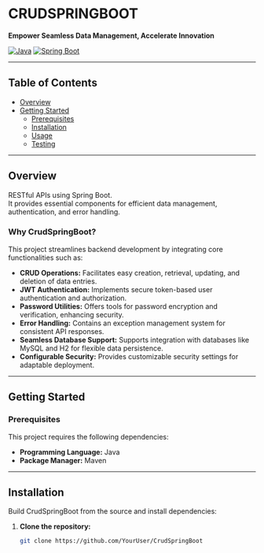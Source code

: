 # CRUDSPRINGBOOT
**Empower Seamless Data Management, Accelerate Innovation**

[![Java](https://img.shields.io/badge/Java-007396?logo=java&logoColor=white)](https://www.java.com/)
[![Spring Boot](https://img.shields.io/badge/Spring%20Boot-6DB33F?logo=springboot&logoColor=white)](https://spring.io/projects/spring-boot)

---

## Table of Contents
- [Overview](#overview)
- [Getting Started](#getting-started)
  - [Prerequisites](#prerequisites)
  - [Installation](#installation)
  - [Usage](#usage)
  - [Testing](#testing)

---

## Overview

RESTful APIs using Spring Boot.  
It provides essential components for efficient data management, authentication, and error handling.

### Why CrudSpringBoot?

This project streamlines backend development by integrating core functionalities such as:

- **CRUD Operations:** Facilitates easy creation, retrieval, updating, and deletion of data entries.
- **JWT Authentication:** Implements secure token-based user authentication and authorization.
- **Password Utilities:** Offers tools for password encryption and verification, enhancing security.
- **Error Handling:** Contains an exception management system for consistent API responses.
- **Seamless Database Support:** Supports integration with databases like MySQL and H2 for flexible data persistence.
- **Configurable Security:** Provides customizable security settings for adaptable deployment.

---

## Getting Started

### Prerequisites
This project requires the following dependencies:

- **Programming Language:** Java
- **Package Manager:** Maven

---

## Installation

Build CrudSpringBoot from the source and install dependencies:

1. **Clone the repository:**
   ```bash
   git clone https://github.com/YourUser/CrudSpringBoot
